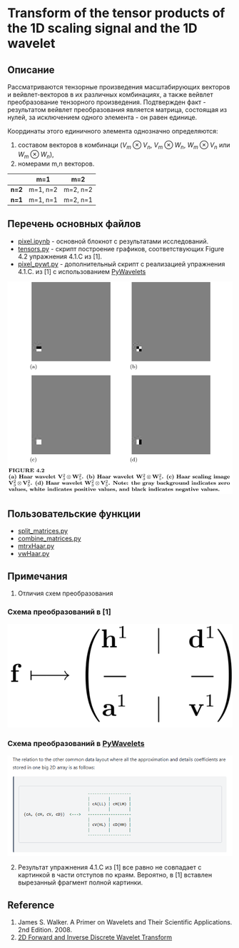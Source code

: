 # Transform of the tensor products of the 1D scaling signal and the 1D wavelet

## Описание
Рассматриваются тензорные произведения масштабирующих векторов и вейвлет-векторов в их различных комбинациях, а также вейвлет преобразование тензорного произведения. Подтвержден факт - результатом вейвлет преобразования является матрица, состоящая из нулей, за исключением одного элемента - он равен единице.

Координаты этого единичного элемента однозначно определяются:
1. составом векторов в комбинаци (${V_m \otimes V_n}$, ${V_m \otimes W_n}$, ${W_m \otimes V_n}$ или ${W_m \otimes W_n}$),
2. номерами m,n векторов.

|         | **m=1**  | **m=2**  |
|---------|----------|----------|
| **n=2** | m=1, n=2 | m=2, n=2 |
| **n=1** | m=1, n=1 | m=2, n=1 |

## Перечень основных файлов
- [pixel.ipynb](pixel.ipynb) - основной блокнот с результатами исследований.
- [tensors.py](tensors.py) - скрипт построение графиков, соответствующих Figure 4.2 упражнения 4.1.C из [1].
- [pixel_pywt.py](pixel_pywt.py) - дополнительный скрипт с реализацией упражнения 4.1.C. из [1] с использованием [PyWavelets](https://pywavelets.readthedocs.io/en/latest/)

![Figure 4.2](/readme_img/fig_4_2.png)

## Пользовательские функции
- [split_matrices.py](/Functions/split_matrices.py)
- [combine_matrices.py](/Functions/combine_matrices.py)
- [mtrxHaar.py](/Functions/mtrxHaar.py)
- [vwHaar.py](/Functions/vwHaar.py)

## Примечания
1. Отличия схем преобразования

### Схема преобразований в [1]

![f_transformed](/readme_img/f_transformed.png)

### Схема преобразований в [PyWavelets](https://pywavelets.readthedocs.io/en/latest/)

![data layout](/readme_img/layout.png)


2. Результат упражнения 4.1.C из [1] все равно не совпадает с картинкой в части отступов по краям. Вероятно, в [1] вставлен вырезанный фрагмент полной картинки.

## Reference
1. James S. Walker. A Primer on Wavelets and Their Scientific Applications. 2nd Edition. 2008.
2. [2D Forward and Inverse Discrete Wavelet Transform](https://pywavelets.readthedocs.io/en/latest/ref/2d-dwt-and-idwt.html)